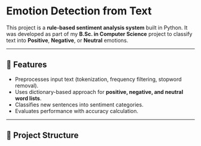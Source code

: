 # Emotion Detection from Text  

This project is a **rule-based sentiment analysis system** built in Python. It was developed as part of my **B.Sc. in Computer Science** project to classify text into **Positive**, **Negative**, or **Neutral** emotions.  

---

## 📌 Features  
- Preprocesses input text (tokenization, frequency filtering, stopword removal).  
- Uses dictionary-based approach for **positive, negative, and neutral word lists**.  
- Classifies new sentences into sentiment categories.  
- Evaluates performance with accuracy calculation.  

---

## 📂 Project Structure  

